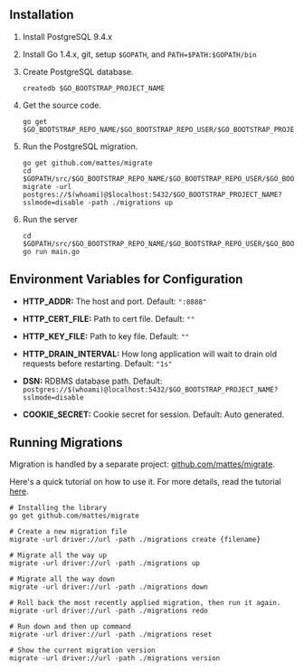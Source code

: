 ## Installation

1. Install PostgreSQL 9.4.x

2. Install Go 1.4.x, git, setup `$GOPATH`, and `PATH=$PATH:$GOPATH/bin`

3. Create PostgreSQL database.
    ```
    createdb $GO_BOOTSTRAP_PROJECT_NAME
    ```

4. Get the source code.
    ```
    go get $GO_BOOTSTRAP_REPO_NAME/$GO_BOOTSTRAP_REPO_USER/$GO_BOOTSTRAP_PROJECT_NAME
    ```

5. Run the PostgreSQL migration.
    ```
    go get github.com/mattes/migrate
    cd $GOPATH/src/$GO_BOOTSTRAP_REPO_NAME/$GO_BOOTSTRAP_REPO_USER/$GO_BOOTSTRAP_PROJECT_NAME
    migrate -url postgres://$(whoami)@$localhost:5432/$GO_BOOTSTRAP_PROJECT_NAME?sslmode=disable -path ./migrations up
    ```

6. Run the server
    ```
    cd $GOPATH/src/$GO_BOOTSTRAP_REPO_NAME/$GO_BOOTSTRAP_REPO_USER/$GO_BOOTSTRAP_PROJECT_NAME
    go run main.go
    ```


## Environment Variables for Configuration

* **HTTP_ADDR:** The host and port. Default: `":8888"`

* **HTTP_CERT_FILE:** Path to cert file. Default: `""`

* **HTTP_KEY_FILE:** Path to key file. Default: `""`

* **HTTP_DRAIN_INTERVAL:** How long application will wait to drain old requests before restarting. Default: `"1s"`

* **DSN:** RDBMS database path. Default: `postgres://$(whoami)@localhost:5432/$GO_BOOTSTRAP_PROJECT_NAME?sslmode=disable`

* **COOKIE_SECRET:** Cookie secret for session. Default: Auto generated.


## Running Migrations

Migration is handled by a separate project: [github.com/mattes/migrate](https://github.com/mattes/migrate).

Here's a quick tutorial on how to use it. For more details, read the tutorial [here](https://github.com/mattes/migrate#usage-from-terminal).
```
# Installing the library
go get github.com/mattes/migrate

# Create a new migration file
migrate -url driver://url -path ./migrations create {filename}

# Migrate all the way up
migrate -url driver://url -path ./migrations up

# Migrate all the way down
migrate -url driver://url -path ./migrations down

# Roll back the most recently applied migration, then run it again.
migrate -url driver://url -path ./migrations redo

# Run down and then up command
migrate -url driver://url -path ./migrations reset

# Show the current migration version
migrate -url driver://url -path ./migrations version
```
